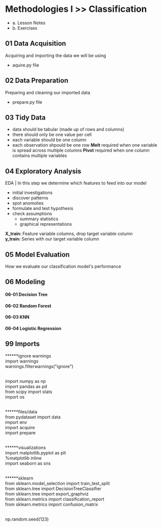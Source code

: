 # Methodologies I >> Classification
- a. Lesson Notes
- b. Exercises

## 01  Data Acquisition
Acquiring and importing the data we will be using
- aquire.py file

## 02  Data Preparation
Preparing and cleaning our imported data
- prepare.py file

## 03  Tidy Data
- data should be tabular (made up of rows and columns)
- there should only be one value per cell
- each variable should be one column
- each observation shpould be one row
<b>Melt</b> required when one variable is spread across multiple columns
<b>Pivot</b> required when one column contains multiple variables

## 04  Exploratory Analysis
EDA | In this step we determine which features to feed into our model
- initial investigations
- discover patterns
- spot anomolies
- formulate and test hypothesis
- check assumptions
    - summary statistics
    - graphical representations<br>
<p><b>X_train: </b>Feature variable columns, drop target variable column<br>
<b>y_train: </b>Series with our target variable column

## 05  Model Evaluation
How we evaluate our classification model's performance

## 06  Modeling
####    06-01   Decision Tree
####    06-02   Random Forest
####    06-03   KNN
####    06-04   Logistic Regression

## 99 Imports
******ignore warnings<br>
import warnings<br>
warnings.filterwarnings("ignore")<br><br>

import numpy as np<br>
import pandas as pd<br>
from scipy import stats<br>
import os<br><br>

******files/data<br>
from pydataset import data<br>
import env<br>
import acquire<br>
import prepare<br><br>

******visualizations<br>
import matplotlib.pyplot as plt<br>
%matplotlib inline<br>
import seaborn as sns<br><br>

******sklearn<br>
from sklearn.model_selection import train_test_split<br>
from sklearn.tree import DecisionTreeClassifier<br>
from sklearn.tree import export_graphviz<br>
from sklearn.metrics import classification_report<br>
from sklearn.metrics import confusion_matrix<br><br>

np.random.seed(123)